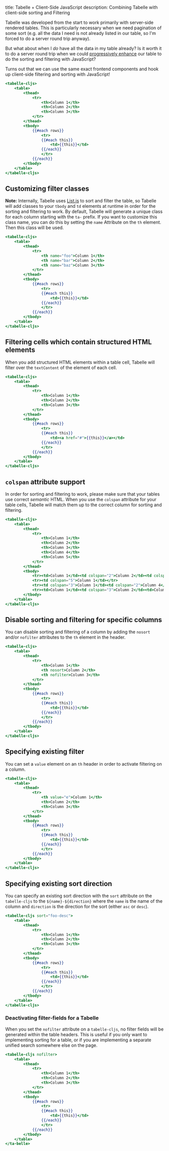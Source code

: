 title: Tabelle + Client-Side JavaScript
description: Combining Tabelle with client-side sorting and Filtering

Tabelle was developed from the start to work primarily with server-side
rendered tables. This is particularly necessary when we need pagination
of some sort (e.g. all the data I need is not already listed in our table,
so I'm forced to do a server round trip anyway).

But what about when I _do_ have all the data in my table already?
Is it worth it to do a server round trip when we could
[progressively enhance](https://adactio.com/journal/959) our table to do
the sorting and filtering with JavaScript?

Turns out that we can use the same exact frontend components and hook
up client-side filtering and sorting with JavaScript!

```handlebars
<tabelle-cljs>
	<table>
		<thead>
			<tr>
				<th>Column 1</th>
				<th>Column 2</th>
				<th>Column 3</th>
			</tr>
		</thead>
		<tbody>
			{{#each rows}}
				<tr>
				{{#each this}}
					<td>{{this}}</td>
				{{/each}}
				</tr>
			{{/each}}
		</tbody>
	</table>
</tabelle-cljs>
```

## Customizing filter classes

**Note:** Internally, Tabelle uses [List.js](https://listjs.com/) to sort and
filter the table, so Tabelle will add classes to your `tbody` and `td` elements
at runtime in order for the sorting and filtering to work. By default, Tabelle
will generate a unique class for each column starting with the `ta-` prefix.
If you want to customize this class name, you can do this by setting the
`name` Attribute on the `th` element. Then this class will be used.

```handlebars
<tabelle-cljs>
	<table>
		<thead>
			<tr>
				<th name="foo">Column 1</th>
				<th name="bar">Column 2</th>
				<th name="baz">Column 3</th>
			</tr>
		</thead>
		<tbody>
			{{#each rows}}
				<tr>
				{{#each this}}
					<td>{{this}}</td>
				{{/each}}
				</tr>
			{{/each}}
		</tbody>
	</table>
</tabelle-cljs>
```


## Filtering cells which contain structured HTML elements

When you add structured HTML elements within a table cell, Tabelle will filter
over the `textContent` of the element of each cell.

```handlebars
<tabelle-cljs>
	<table>
		<thead>
			<tr>
				<th>Column 1</th>
				<th>Column 2</th>
				<th>Column 3</th>
			</tr>
		</thead>
		<tbody>
			{{#each rows}}
				<tr>
				{{#each this}}
					<td><a href="#">{{this}}</a></td>
				{{/each}}
				</tr>
			{{/each}}
		</tbody>
	</table>
</tabelle-cljs>
```

## `colspan` attribute support

In order for sorting and filtering to work, please make sure that
your tables use correct _semantic_ HTML. When you use the `colspan`
attribute for your table cells, Tabelle will match them up to the
correct column for sorting and filtering.

```handlebars
<tabelle-cljs>
	<table>
		<thead>
			<tr>
				<th>Column 1</th>
				<th>Column 2</th>
				<th>Column 3</th>
				<th>Column 4</th>
				<th>Column 5</th>
			</tr>
		</thead>
		<tbody>
			<tr><td>Column 1</td><td colspan="2">Column 2</td><td colspan="2">Column 4</td></tr>
			<tr><td colspan="5">Column 1</td></tr>
			<tr><td colspan="3">Column 1</td><td colspan="2">Column 4</td></tr>
			<tr><td>Column 1</td><td colspan="3">Column 2</td><td>Column 5</td></tr>
		</tbody>
	</table>
</tabelle-cljs>
```

## Disable sorting and filtering for specific columns

You can disable sorting and filtering of a column by adding the `nosort` and/or
`nofilter` attributes to the `th` element in the header.

```handlebars
<tabelle-cljs>
	<table>
		<thead>
			<tr>
				<th>Column 1</th>
				<th nosort>Column 2</th>
				<th nofilter>Column 3</th>
			</tr>
		</thead>
		<tbody>
			{{#each rows}}
				<tr>
				{{#each this}}
					<td>{{this}}</td>
				{{/each}}
				</tr>
			{{/each}}
		</tbody>
	</table>
</tabelle-cljs>
```

## Specifying existing filter

You can set a `value` element on an `th` header in order to activate filtering
on a column.

```handlebars
<tabelle-cljs>
	<table>
		<thead>
			<tr>
				<th value="e">Column 1</th>
				<th>Column 2</th>
				<th>Column 3</th>
			</tr>
		</thead>
		<tbody>
			{{#each rows}}
				<tr>
				{{#each this}}
					<td>{{this}}</td>
				{{/each}}
				</tr>
			{{/each}}
		</tbody>
	</table>
</tabelle-cljs>
```

## Specifying existing sort direction

You can specify an existing sort direction with the `sort` attribute
on the `tabelle-cljs` to the `${name}-${direction}` where the `name` is the
name of the column and `direction` is the direction for the sort (either `asc`
or `desc`).

```handlebars
<tabelle-cljs sort="foo-desc">
	<table>
		<thead>
			<tr>
				<th>Column 1</th>
				<th>Column 2</th>
				<th>Column 3</th>
			</tr>
		</thead>
		<tbody>
			{{#each rows}}
				<tr>
				{{#each this}}
					<td>{{this}}</td>
				{{/each}}
				</tr>
			{{/each}}
		</tbody>
	</table>
</tabelle-cljs>
```

### Deactivating filter-fields for a Tabelle

When you set the `nofilter` attribute on a `tabelle-cljs`, no
filter fields will be generated within the table headers. This
is useful if you only want to implementing sorting for a table,
or if you are implementing a separate unified search somewhere
else on the page.

```handlebars
<tabelle-cljs nofilter>
	<table>
		<thead>
			<tr>
				<th>Column 1</th>
				<th>Column 2</th>
				<th>Column 3</th>
			</tr>
		</thead>
		<tbody>
			{{#each rows}}
				<tr>
				{{#each this}}
					<td>{{this}}</td>
				{{/each}}
				</tr>
			{{/each}}
		</tbody>
	</table>
</ta-belle>
```
